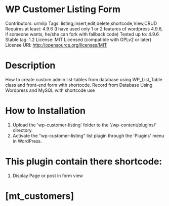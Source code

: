 # WP Customer Listing Form
Contributors: urmilp
Tags: listing,insert,edit,delete,shortcode,View,CRUD 
Requires at least: 4.9.6
(I have used only 1 or 2 features of wordpress 4.9.6, if someone wants, he/she can fork with fallback code) Tested up to: 4.9.6
Stable tag: 1.2
License: MIT Licensed (compatible with GPLv2 or later)
License URI: http://opensource.org/licenses/MIT

# Description
How to create custom admin list-tables from database using WP_List_Table class and front-end form with shortocde.
Record from Database Using Wordpress and MySQL with shortcode use

# How to Installation
1. Upload the 'wp-customer-listing' folder to the '/wp-content/plugins/' directory.
2. Activate the "wp-customer-listing" list plugin through the 'Plugins' menu in WordPress.

# This plugin contain there shortcode:
1) Display Page or post in form view
# [mt_customers]


